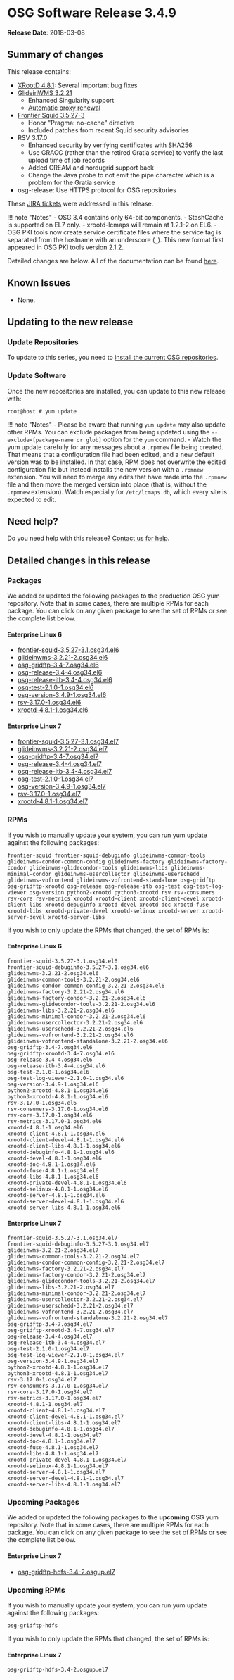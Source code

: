 OSG Software Release 3.4.9
==========================

**Release Date**: 2018-03-08

Summary of changes
------------------

This release contains:

-   [XRootD 4.8.1](https://github.com/xrootd/xrootd/blob/v4.8.1/docs/ReleaseNotes.txt): Several important bug fixes
-   [GlideinWMS 3.2.21](http://glideinwms.fnal.gov/doc.v3_2_21/history.html)
    -   Enhanced Singularity support
    -   [Automatic proxy renewal](http://opensciencegrid.org/docs/other/install-gwms-frontend/#proxy-configuration)
-   [Frontier Squid 3.5.27-3](http://frontier.cern.ch/dist/frontier-squid-releasenotes.txt)
    -   Honor "Pragma: no-cache" directive
    -   Included patches from recent Squid security advisories
-   RSV 3.17.0
    -   Enhanced security by verifying certificates with SHA256
    -   Use GRACC (rather than the retired Gratia service) to verify the last upload time of job records
    -   Added CREAM and nordugrid support back
    -   Change the Java probe to not emit the pipe character which is a problem for the Gratia service
-   osg-release: Use HTTPS protocol for OSG repositories

These [JIRA tickets](https://jira.opensciencegrid.org/issues/?jql=project%20%3D%20SOFTWARE%20AND%20fixVersion%20%3D%203.4.9%20ORDER%20BY%20priority%20DESC%2C%20key%20DESC) were addressed in this release.

!!! note "Notes"
    -   OSG 3.4 contains only 64-bit components.
    -   StashCache is supported on EL7 only.
    -   xrootd-lcmaps will remain at 1.2.1-2 on EL6.
    -   OSG PKI tools now create service certificate files where the service tag is separated from the hostname with an underscore (`_`). This new format first appeared in OSG PKI tools version 2.1.2.

Detailed changes are below. All of the documentation can be found [here](../../index.md).

Known Issues
------------

-   None.

Updating to the new release
---------------------------

### Update Repositories

To update to this series, you need to [install the current OSG repositories](../../common/yum.md#install-the-osg-repositories).

### Update Software

Once the new repositories are installed, you can update to this new release with:

``` console
root@host # yum update
```

!!! note "Notes"
    -   Please be aware that running `yum update` may also update other RPMs. You can exclude packages from being updated using the `--exclude=[package-name or glob]` option for the `yum` command.
    -   Watch the yum update carefully for any messages about a `.rpmnew` file being created. That means that a configuration file had been edited, and a new default version was to be installed. In that case, RPM does not overwrite the edited configuration file but instead installs the new version with a `.rpmnew` extension. You will need to merge any edits that have made into the `.rpmnew` file and then move the merged version into place (that is, without the `.rpmnew` extension). Watch especially for `/etc/lcmaps.db`, which every site is expected to edit.

Need help?
----------

Do you need help with this release? [Contact us for help](../../common/help.md).

Detailed changes in this release
--------------------------------

### Packages

We added or updated the following packages to the production OSG yum repository. Note that in some cases, there are multiple RPMs for each package. You can click on any given package to see the set of RPMs or see the complete list below.

#### Enterprise Linux 6

-   [frontier-squid-3.5.27-3.1.osg34.el6](https://koji.chtc.wisc.edu/koji/search?match=glob&type=build&terms=frontier-squid-3.5.27-3.1.osg34.el6)
-   [glideinwms-3.2.21-2.osg34.el6](https://koji.chtc.wisc.edu/koji/search?match=glob&type=build&terms=glideinwms-3.2.21-2.osg34.el6)
-   [osg-gridftp-3.4-7.osg34.el6](https://koji.chtc.wisc.edu/koji/search?match=glob&type=build&terms=osg-gridftp-3.4-7.osg34.el6)
-   [osg-release-3.4-4.osg34.el6](https://koji.chtc.wisc.edu/koji/search?match=glob&type=build&terms=osg-release-3.4-4.osg34.el6)
-   [osg-release-itb-3.4-4.osg34.el6](https://koji.chtc.wisc.edu/koji/search?match=glob&type=build&terms=osg-release-itb-3.4-4.osg34.el6)
-   [osg-test-2.1.0-1.osg34.el6](https://koji.chtc.wisc.edu/koji/search?match=glob&type=build&terms=osg-test-2.1.0-1.osg34.el6)
-   [osg-version-3.4.9-1.osg34.el6](https://koji.chtc.wisc.edu/koji/search?match=glob&type=build&terms=osg-version-3.4.9-1.osg34.el6)
-   [rsv-3.17.0-1.osg34.el6](https://koji.chtc.wisc.edu/koji/search?match=glob&type=build&terms=rsv-3.17.0-1.osg34.el6)
-   [xrootd-4.8.1-1.osg34.el6](https://koji.chtc.wisc.edu/koji/search?match=glob&type=build&terms=xrootd-4.8.1-1.osg34.el6)

#### Enterprise Linux 7

-   [frontier-squid-3.5.27-3.1.osg34.el7](https://koji.chtc.wisc.edu/koji/search?match=glob&type=build&terms=frontier-squid-3.5.27-3.1.osg34.el7)
-   [glideinwms-3.2.21-2.osg34.el7](https://koji.chtc.wisc.edu/koji/search?match=glob&type=build&terms=glideinwms-3.2.21-2.osg34.el7)
-   [osg-gridftp-3.4-7.osg34.el7](https://koji.chtc.wisc.edu/koji/search?match=glob&type=build&terms=osg-gridftp-3.4-7.osg34.el7)
-   [osg-release-3.4-4.osg34.el7](https://koji.chtc.wisc.edu/koji/search?match=glob&type=build&terms=osg-release-3.4-4.osg34.el7)
-   [osg-release-itb-3.4-4.osg34.el7](https://koji.chtc.wisc.edu/koji/search?match=glob&type=build&terms=osg-release-itb-3.4-4.osg34.el7)
-   [osg-test-2.1.0-1.osg34.el7](https://koji.chtc.wisc.edu/koji/search?match=glob&type=build&terms=osg-test-2.1.0-1.osg34.el7)
-   [osg-version-3.4.9-1.osg34.el7](https://koji.chtc.wisc.edu/koji/search?match=glob&type=build&terms=osg-version-3.4.9-1.osg34.el7)
-   [rsv-3.17.0-1.osg34.el7](https://koji.chtc.wisc.edu/koji/search?match=glob&type=build&terms=rsv-3.17.0-1.osg34.el7)
-   [xrootd-4.8.1-1.osg34.el7](https://koji.chtc.wisc.edu/koji/search?match=glob&type=build&terms=xrootd-4.8.1-1.osg34.el7)

### RPMs

If you wish to manually update your system, you can run yum update against the following packages:

    frontier-squid frontier-squid-debuginfo glideinwms-common-tools glideinwms-condor-common-config glideinwms-factory glideinwms-factory-condor glideinwms-glidecondor-tools glideinwms-libs glideinwms-minimal-condor glideinwms-usercollector glideinwms-userschedd glideinwms-vofrontend glideinwms-vofrontend-standalone osg-gridftp osg-gridftp-xrootd osg-release osg-release-itb osg-test osg-test-log-viewer osg-version python2-xrootd python3-xrootd rsv rsv-consumers rsv-core rsv-metrics xrootd xrootd-client xrootd-client-devel xrootd-client-libs xrootd-debuginfo xrootd-devel xrootd-doc xrootd-fuse xrootd-libs xrootd-private-devel xrootd-selinux xrootd-server xrootd-server-devel xrootd-server-libs

If you wish to only update the RPMs that changed, the set of RPMs is:

#### Enterprise Linux 6

``` file
frontier-squid-3.5.27-3.1.osg34.el6
frontier-squid-debuginfo-3.5.27-3.1.osg34.el6
glideinwms-3.2.21-2.osg34.el6
glideinwms-common-tools-3.2.21-2.osg34.el6
glideinwms-condor-common-config-3.2.21-2.osg34.el6
glideinwms-factory-3.2.21-2.osg34.el6
glideinwms-factory-condor-3.2.21-2.osg34.el6
glideinwms-glidecondor-tools-3.2.21-2.osg34.el6
glideinwms-libs-3.2.21-2.osg34.el6
glideinwms-minimal-condor-3.2.21-2.osg34.el6
glideinwms-usercollector-3.2.21-2.osg34.el6
glideinwms-userschedd-3.2.21-2.osg34.el6
glideinwms-vofrontend-3.2.21-2.osg34.el6
glideinwms-vofrontend-standalone-3.2.21-2.osg34.el6
osg-gridftp-3.4-7.osg34.el6
osg-gridftp-xrootd-3.4-7.osg34.el6
osg-release-3.4-4.osg34.el6
osg-release-itb-3.4-4.osg34.el6
osg-test-2.1.0-1.osg34.el6
osg-test-log-viewer-2.1.0-1.osg34.el6
osg-version-3.4.9-1.osg34.el6
python2-xrootd-4.8.1-1.osg34.el6
python3-xrootd-4.8.1-1.osg34.el6
rsv-3.17.0-1.osg34.el6
rsv-consumers-3.17.0-1.osg34.el6
rsv-core-3.17.0-1.osg34.el6
rsv-metrics-3.17.0-1.osg34.el6
xrootd-4.8.1-1.osg34.el6
xrootd-client-4.8.1-1.osg34.el6
xrootd-client-devel-4.8.1-1.osg34.el6
xrootd-client-libs-4.8.1-1.osg34.el6
xrootd-debuginfo-4.8.1-1.osg34.el6
xrootd-devel-4.8.1-1.osg34.el6
xrootd-doc-4.8.1-1.osg34.el6
xrootd-fuse-4.8.1-1.osg34.el6
xrootd-libs-4.8.1-1.osg34.el6
xrootd-private-devel-4.8.1-1.osg34.el6
xrootd-selinux-4.8.1-1.osg34.el6
xrootd-server-4.8.1-1.osg34.el6
xrootd-server-devel-4.8.1-1.osg34.el6
xrootd-server-libs-4.8.1-1.osg34.el6
```

#### Enterprise Linux 7

``` file
frontier-squid-3.5.27-3.1.osg34.el7
frontier-squid-debuginfo-3.5.27-3.1.osg34.el7
glideinwms-3.2.21-2.osg34.el7
glideinwms-common-tools-3.2.21-2.osg34.el7
glideinwms-condor-common-config-3.2.21-2.osg34.el7
glideinwms-factory-3.2.21-2.osg34.el7
glideinwms-factory-condor-3.2.21-2.osg34.el7
glideinwms-glidecondor-tools-3.2.21-2.osg34.el7
glideinwms-libs-3.2.21-2.osg34.el7
glideinwms-minimal-condor-3.2.21-2.osg34.el7
glideinwms-usercollector-3.2.21-2.osg34.el7
glideinwms-userschedd-3.2.21-2.osg34.el7
glideinwms-vofrontend-3.2.21-2.osg34.el7
glideinwms-vofrontend-standalone-3.2.21-2.osg34.el7
osg-gridftp-3.4-7.osg34.el7
osg-gridftp-xrootd-3.4-7.osg34.el7
osg-release-3.4-4.osg34.el7
osg-release-itb-3.4-4.osg34.el7
osg-test-2.1.0-1.osg34.el7
osg-test-log-viewer-2.1.0-1.osg34.el7
osg-version-3.4.9-1.osg34.el7
python2-xrootd-4.8.1-1.osg34.el7
python3-xrootd-4.8.1-1.osg34.el7
rsv-3.17.0-1.osg34.el7
rsv-consumers-3.17.0-1.osg34.el7
rsv-core-3.17.0-1.osg34.el7
rsv-metrics-3.17.0-1.osg34.el7
xrootd-4.8.1-1.osg34.el7
xrootd-client-4.8.1-1.osg34.el7
xrootd-client-devel-4.8.1-1.osg34.el7
xrootd-client-libs-4.8.1-1.osg34.el7
xrootd-debuginfo-4.8.1-1.osg34.el7
xrootd-devel-4.8.1-1.osg34.el7
xrootd-doc-4.8.1-1.osg34.el7
xrootd-fuse-4.8.1-1.osg34.el7
xrootd-libs-4.8.1-1.osg34.el7
xrootd-private-devel-4.8.1-1.osg34.el7
xrootd-selinux-4.8.1-1.osg34.el7
xrootd-server-4.8.1-1.osg34.el7
xrootd-server-devel-4.8.1-1.osg34.el7
xrootd-server-libs-4.8.1-1.osg34.el7
```

### Upcoming Packages

We added or updated the following packages to the **upcoming** OSG yum repository. Note that in some cases, there are multiple RPMs for each package. You can click on any given package to see the set of RPMs or see the complete list below.

#### Enterprise Linux 7

-   [osg-gridftp-hdfs-3.4-2.osgup.el7](https://koji.chtc.wisc.edu/koji/search?match=glob&type=build&terms=osg-gridftp-hdfs-3.4-2.osgup.el7)

### Upcoming RPMs

If you wish to manually update your system, you can run yum update against the following packages:

    osg-gridftp-hdfs

If you wish to only update the RPMs that changed, the set of RPMs is:

#### Enterprise Linux 7

``` file
osg-gridftp-hdfs-3.4-2.osgup.el7
```
